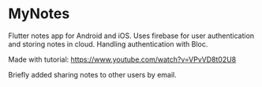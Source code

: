 # MyNotes

Flutter notes app for Android and iOS.
Uses firebase for user authentication and storing notes in cloud.
Handling authentication with Bloc.

Made with tutorial:
https://www.youtube.com/watch?v=VPvVD8t02U8

Briefly added sharing notes to other users by email.
